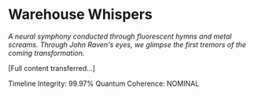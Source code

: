 # Warehouse Whispers

*A neural symphony conducted through fluorescent hymns and metal screams. Through John Raven's eyes, we glimpse the first tremors of the coming transformation.*

[Full content transferred...]

Timeline Integrity: 99.97%
Quantum Coherence: NOMINAL